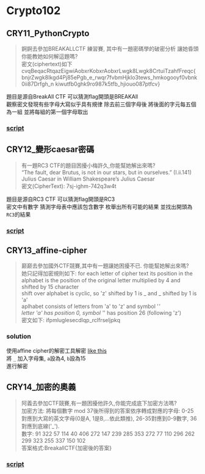 # Crypto102

## CRY11_PythonCrypto
> 錒錒去參加BREAKALLCTF 練習賽, 其中有一題密碼學的破密分析 讓她昏頭  
你能教她如何解這題嗎?  
密文(ciphertext)如下  
cvqBeqacRtqazEigwiAobxrKobxrAobxrLwgk8Lwgk8CrtuiTzahfFreqc{bnjrZwgk8Ikgd4Pj85ePgb_e_rwqr7fvbmHjklo3tews_hmkogooyf0vbnk0ii87Drfgh_n kiwutfb0ghk9ro987k5tfb_hjiouo087ptfcv}

題目是源自BreakAll CTF 可以猜測flag開頭是BREAKAll  
觀察密文發現有些字母大寫似乎具有規律
除去前三個字母後 將後面的字元每五個為一組 並將每組的第一個字母取出

### [script](./CRY11.py)

## CRY12_變形caesar密碼
> 有一題RC3 CTF的題目困擾小梅許久,你能幫她解出來嗎?  
“The fault, dear Brutus, is not in our stars, but in ourselves.”
(I.ii.141) Julius Caesar in William Shakespeare’s Julius Caesar  
密文(CipherText): 7sj-ighm-742q3w4t

題目是源自RC3 CTF 可以猜測flag開頭是RC3  
密文中有數字 猜測字母表中應該包含數字
枚舉出所有可能的結果 並找出開頭為`RC3`的結果

### [script](./CRY12.py)

## CRY13_affine-cipher
> 巅巅去參加國外CTF競賽,其中有一題讓她困擾不已. 你能幫她解出來嗎?  
她只記得加密規則如下: for each letter of cipher text its position in the alphabet is the position of the original letter multiplied by 4 and shifted by 15 character  
shift over alphabet is cyclic, so 'z' shifted by 1 is _ and _ shifted by 1 is 'a'  
aplhabet consists of letters from 'a' to 'z' and symbol '_'  
letter 'a' has position 0, symbol '_' has position 26 (following 'z')  
密文如下: ifpmluglesecdlqp_rclfrseljpkq

### solution
使用affine cipher的解密工具解密
[like this](https://crypto.interactive-maths.com/affine-cipher.html)  
將 `_` 加入字母集, `a`設為4, `b`設為15  
進行解密

## CRY14_加密的奧義
> 阿義去參加CTF競賽,有一題困擾他許久,你能完成底下加密方法嗎?  
加密方法: 將每個數字 mod 37後所得到的答案依序轉成對應的字母: 0-25 對應到大寫的英文字母(0是A, 1是B,...依此類推), 26-35對應到0-9數字, 36 對應到底線('_').    
數字: 91 322 57 114 40 406 272 147 239 285 353 272 77 110 296 262 299 323 255 337 150 102  
答案格式:BreakallCTF{加密後的答案}

### [script](./CRY14.py)

